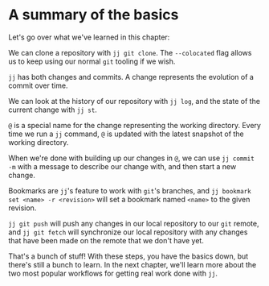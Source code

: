 # A summary of the basics

Let's go over what we've learned in this chapter:

We can clone a repository with `jj git clone`. The `--colocated` flag allows us
to keep using our normal `git` tooling if we wish.

`jj` has both changes and commits. A change represents the evolution of a commit
over time.

We can look at the history of our repository with `jj log`, and the state of
the current change with `jj st`.

`@` is a special name for the change representing the working directory. Every
time we run a `jj` command, `@` is updated with the latest snapshot of the
working directory.

When we're done with building up our changes in `@`, we can use `jj commit -m`
with a message to describe our change with, and then start a new change.

Bookmarks are `jj`'s feature to work with `git`'s branches, and `jj bookmark set
<name> -r <revision>` will set a bookmark named `<name>` to the given revision.

`jj git push` will push any changes in our local repository to our `git` remote,
and `jj git fetch` will synchronize our local repository with any changes that
have been made on the remote that we don't have yet.

That's a bunch of stuff! With these steps, you have the basics down, but there's
still a bunch to learn. In the next chapter, we'll learn more about the two most
popular workflows for getting real work done with `jj`.
